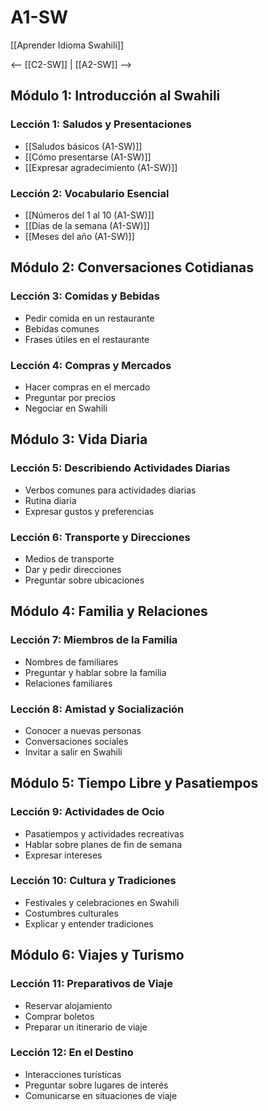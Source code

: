 # A1-SW

[[Aprender Idioma Swahili]]

<-- [[C2-SW]] | [[A2-SW]] -->

## Módulo 1: Introducción al Swahili

### Lección 1: Saludos y Presentaciones

- [[Saludos básicos (A1-SW)]]
- [[Cómo presentarse (A1-SW)]]
- [[Expresar agradecimiento (A1-SW)]]

### Lección 2: Vocabulario Esencial

- [[Números del 1 al 10 (A1-SW)]]
- [[Días de la semana (A1-SW)]]
- [[Meses del año (A1-SW)]]

## Módulo 2: Conversaciones Cotidianas

### Lección 3: Comidas y Bebidas

- Pedir comida en un restaurante
- Bebidas comunes
- Frases útiles en el restaurante

### Lección 4: Compras y Mercados

- Hacer compras en el mercado
- Preguntar por precios
- Negociar en Swahili

## Módulo 3: Vida Diaria

### Lección 5: Describiendo Actividades Diarias

- Verbos comunes para actividades diarias
- Rutina diaria
- Expresar gustos y preferencias

### Lección 6: Transporte y Direcciones

- Medios de transporte
- Dar y pedir direcciones
- Preguntar sobre ubicaciones

## Módulo 4: Familia y Relaciones

### Lección 7: Miembros de la Familia

- Nombres de familiares
- Preguntar y hablar sobre la familia
- Relaciones familiares

### Lección 8: Amistad y Socialización

- Conocer a nuevas personas
- Conversaciones sociales
- Invitar a salir en Swahili

## Módulo 5: Tiempo Libre y Pasatiempos

### Lección 9: Actividades de Ocio

- Pasatiempos y actividades recreativas
- Hablar sobre planes de fin de semana
- Expresar intereses

### Lección 10: Cultura y Tradiciones

- Festivales y celebraciones en Swahili
- Costumbres culturales
- Explicar y entender tradiciones

## Módulo 6: Viajes y Turismo

### Lección 11: Preparativos de Viaje

- Reservar alojamiento
- Comprar boletos
- Preparar un itinerario de viaje

### Lección 12: En el Destino

- Interacciones turísticas
- Preguntar sobre lugares de interés
- Comunicarse en situaciones de viaje

